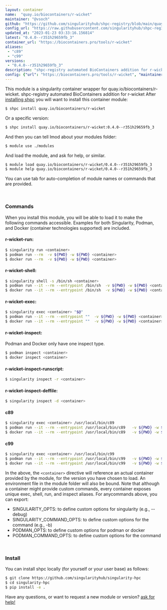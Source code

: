 ```yaml
---
layout: container
name:  "quay.io/biocontainers/r-wicket"
maintainer: "@vsoch"
github: "https://github.com/singularityhub/shpc-registry/blob/main/quay.io/biocontainers/r-wicket/container.yaml"
config_url: "https://raw.githubusercontent.com/singularityhub/shpc-registry/main/quay.io/biocontainers/r-wicket/container.yaml"
updated_at: "2023-01-23 03:33:16.156814"
latest: "0.4.0--r351h29659fb_3"
container_url: "https://biocontainers.pro/tools/r-wicket"
aliases:
 - "c89"
 - "c99"
versions:
 - "0.4.0--r351h29659fb_3"
description: "shpc-registry automated BioContainers addition for r-wicket"
config: {"url": "https://biocontainers.pro/tools/r-wicket", "maintainer": "@vsoch", "description": "shpc-registry automated BioContainers addition for r-wicket", "latest": {"0.4.0--r351h29659fb_3": "sha256:a62950b63a2e2871d43a14ca58fce61792a222567da403f16eca8b28f9bcf21f"}, "tags": {"0.4.0--r351h29659fb_3": "sha256:a62950b63a2e2871d43a14ca58fce61792a222567da403f16eca8b28f9bcf21f"}, "docker": "quay.io/biocontainers/r-wicket", "aliases": {"c89": "/usr/local/bin/c89", "c99": "/usr/local/bin/c99"}}
---
```


This module is a singularity container wrapper for quay.io/biocontainers/r-wicket.
shpc-registry automated BioContainers addition for r-wicket
After [installing shpc](#install) you will want to install this container module:


```bash
$ shpc install quay.io/biocontainers/r-wicket
```

Or a specific version:

```bash
$ shpc install quay.io/biocontainers/r-wicket:0.4.0--r351h29659fb_3
```

And then you can tell lmod about your modules folder:

```bash
$ module use ./modules
```

And load the module, and ask for help, or similar.

```bash
$ module load quay.io/biocontainers/r-wicket/0.4.0--r351h29659fb_3
$ module help quay.io/biocontainers/r-wicket/0.4.0--r351h29659fb_3
```

You can use tab for auto-completion of module names or commands that are provided.

<br>

### Commands

When you install this module, you will be able to load it to make the following commands accessible.
Examples for both Singularity, Podman, and Docker (container technologies supported) are included.

#### r-wicket-run:

```bash
$ singularity run <container>
$ podman run --rm  -v ${PWD} -w ${PWD} <container>
$ docker run --rm  -v ${PWD} -w ${PWD} <container>
```

#### r-wicket-shell:

```bash
$ singularity shell -s /bin/sh <container>
$ podman run --it --rm --entrypoint /bin/sh  -v ${PWD} -w ${PWD} <container>
$ docker run --it --rm --entrypoint /bin/sh  -v ${PWD} -w ${PWD} <container>
```

#### r-wicket-exec:

```bash
$ singularity exec <container> "$@"
$ podman run --it --rm --entrypoint ""  -v ${PWD} -w ${PWD} <container> "$@"
$ docker run --it --rm --entrypoint ""  -v ${PWD} -w ${PWD} <container> "$@"
```

#### r-wicket-inspect:

Podman and Docker only have one inspect type.

```bash
$ podman inspect <container>
$ docker inspect <container>
```

#### r-wicket-inspect-runscript:

```bash
$ singularity inspect -r <container>
```

#### r-wicket-inspect-deffile:

```bash
$ singularity inspect -d <container>
```


#### c89

```bash
$ singularity exec <container> /usr/local/bin/c89
$ podman run --it --rm --entrypoint /usr/local/bin/c89   -v ${PWD} -w ${PWD} <container> -c " $@"
$ docker run --it --rm --entrypoint /usr/local/bin/c89   -v ${PWD} -w ${PWD} <container> -c " $@"
```


#### c99

```bash
$ singularity exec <container> /usr/local/bin/c99
$ podman run --it --rm --entrypoint /usr/local/bin/c99   -v ${PWD} -w ${PWD} <container> -c " $@"
$ docker run --it --rm --entrypoint /usr/local/bin/c99   -v ${PWD} -w ${PWD} <container> -c " $@"
```



In the above, the `<container>` directive will reference an actual container provided
by the module, for the version you have chosen to load. An environment file in the
module folder will also be bound. Note that although a container
might provide custom commands, every container exposes unique exec, shell, run, and
inspect aliases. For anycommands above, you can export:

 - SINGULARITY_OPTS: to define custom options for singularity (e.g., --debug)
 - SINGULARITY_COMMAND_OPTS: to define custom options for the command (e.g., -b)
 - PODMAN_OPTS: to define custom options for podman or docker
 - PODMAN_COMMAND_OPTS: to define custom options for the command

<br>

### Install

You can install shpc locally (for yourself or your user base) as follows:

```bash
$ git clone https://github.com/singularityhub/singularity-hpc
$ cd singularity-hpc
$ pip install -e .
```

Have any questions, or want to request a new module or version? [ask for help!](https://github.com/singularityhub/singularity-hpc/issues)